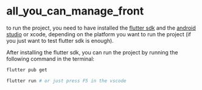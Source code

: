 # all_you_can_manage_front

to run the project, you need to have installed the <a href="https://docs.flutter.dev/get-started/install">flutter sdk</a> and the <a href="https://developer.android.com/studio?hl=it">android studio</a> or xcode, depending on the platform you want to run the project (if you just want to test flutter sdk is enough).

After installing the flutter sdk, you can run the project by running the following command in the terminal:

```bash
flutter pub get

flutter run # or just press F5 in the vscode
```